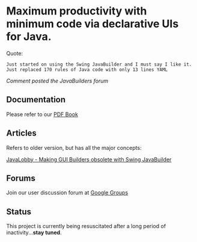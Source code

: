 Maximum productivity with minimum code via declarative UIs for Java.
====================================================================

Quote:

    Just started on using the Swing JavaBuilder and I must say I like it.
    Just replaced 170 rules of Java code with only 13 lines YAML

*Comment posted the JavaBuilders forum*

Documentation
-------------

Please refer to our [PDF Book](https://github.com/jacek99/javabuilders/raw/master/Swing%20JavaBuilder.pdf)

Articles
-----------------

Refers to older version, but has all the major concepts:

[JavaLobby - Making GUI Builders obsolete with Swing JavaBuilder](http://java.dzone.com/articles/making-gui-builders-obsolete)


Forums
------

Join our user discussion forum at [Google Groups](https://groups.google.com/forum/#!forum/javabuilders)

Status
------

This project is currently being resuscitated after a long period
of inactivity...**stay tuned**.
